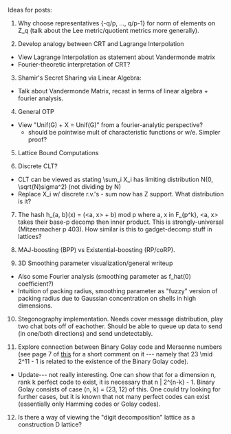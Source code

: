 Ideas for posts:

1. Why choose representatives {-q/p, ..., q/p-1} for norm of elements on Z_q
   (talk about the Lee metric/quotient metrics more generally).

2. Develop analogy between CRT and Lagrange Interpolation
  * View Lagrange Interpolation as statement about Vandermonde matrix
  * Fourier-theoretic interpretation of CRT?

3. Shamir's Secret Sharing via Linear Algebra:
  * Talk about Vandermonde Matrix, recast in terms of linear algebra + fourier analysis.

4. General OTP
  * View "Unif(G) + X = Unif(G)" from a fourier-analytic perspective?
    - should be pointwise mult of characteristic functions or w/e. Simpler proof?

5. Lattice Bound Computations

6. Discrete CLT?
  * CLT can be viewed as stating \sum_i X_i has limiting distribution N(0, \sqrt{N}sigma^2) (not dividing by N)
  * Replace X_i w/ discrete r.v.'s - sum now has Z support. What distribution is it?

7. The hash h_{a, b}(x) = (<a, x> + b) mod p where a, x in F_{p^k}, <a, x> takes their base-p decomp then inner product.
  This is strongly-universal (Mitzenmacher p 403). How similar is this to gadget-decomp stuff in lattices?

8. MAJ-boosting (BPP) vs Existential-boosting (RP/coRP).

9. 3D Smoothing parameter visualization/general writeup
  * Also some Fourier analysis (smoothing parameter as f_hat(0) coefficient?)
  * Intuition of packing radius, smoothing parameter as "fuzzy" version of packing radius due to Gaussian concentration on shells in high dimensions.

10. Stegonography implementation. Needs cover message distribution, play two chat bots off of eachother. Should be able to queue up data to send (in one/both directions) and send undetectably.

11. Explore connection between Binary Golay code and Mersenne numbers (see page 7 of [this](https://ctnt-summer.math.uconn.edu/wp-content/uploads/sites/1632/2018/05/mersennetalkCTNT.pdf) for a short comment on it --- namely that 23 \mid 2^11 - 1 is related to the existence of the Binary Golay code).
   - Update--- not really interesting. One can show that for a dimension n, rank k perfect code to exist, it is necessary that n | 2^{n-k} - 1. Binary Golay consists of case (n, k) = (23, 12) of this.
     One could try looking for further cases, but it is known that not many perfect codes can exist (essentially only Hamming codes or Golay codes).

12. Is there a way of viewing the "digit decomposition" lattice as a construction D lattice?
